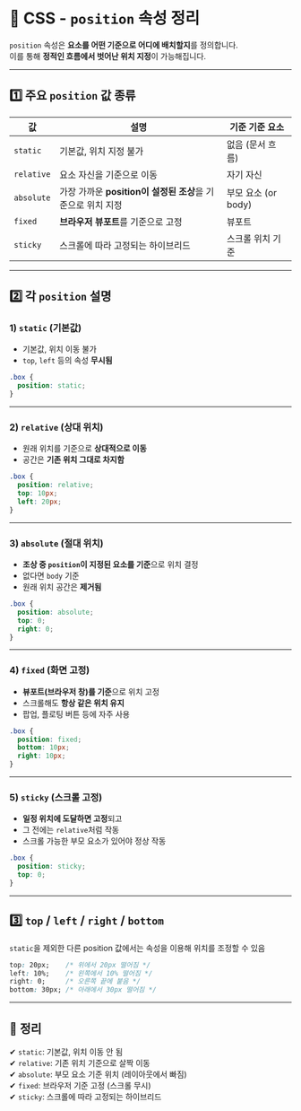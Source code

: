 # 📌 CSS - `position` 속성 정리

`position` 속성은 **요소를 어떤 기준으로 어디에 배치할지**를 정의합니다.  
이를 통해 **정적인 흐름에서 벗어난 위치 지정**이 가능해집니다.

---

## 1️⃣ 주요 `position` 값 종류

| 값 | 설명 | 기준 기준 요소 |
|-----|------|----------------|
| `static` | 기본값, 위치 지정 불가 | 없음 (문서 흐름) |
| `relative` | 요소 자신을 기준으로 이동 | 자기 자신 |
| `absolute` | 가장 가까운 **position이 설정된 조상**을 기준으로 위치 지정 | 부모 요소 (or body) |
| `fixed` | **브라우저 뷰포트**를 기준으로 고정 | 뷰포트 |
| `sticky` | 스크롤에 따라 고정되는 하이브리드 | 스크롤 위치 기준 |

---

## 2️⃣ 각 `position` 설명

### 1) `static` (기본값)

- 기본값, 위치 이동 불가  
- `top`, `left` 등의 속성 **무시됨**

```css
.box {
  position: static;
}
```

---

### 2) `relative` (상대 위치)

- 원래 위치를 기준으로 **상대적으로 이동**  
- 공간은 **기존 위치 그대로 차지함**

```css
.box {
  position: relative;
  top: 10px;
  left: 20px;
}
```

---

### 3) `absolute` (절대 위치)

- **조상 중 `position`이 지정된 요소를 기준**으로 위치 결정  
- 없다면 `body` 기준  
- 원래 위치 공간은 **제거됨**

```css
.box {
  position: absolute;
  top: 0;
  right: 0;
}
```

---

### 4) `fixed` (화면 고정)

- **뷰포트(브라우저 창)를 기준**으로 위치 고정  
- 스크롤해도 **항상 같은 위치 유지**  
- 팝업, 플로팅 버튼 등에 자주 사용

```css
.box {
  position: fixed;
  bottom: 10px;
  right: 10px;
}
```

---

### 5) `sticky` (스크롤 고정)

- **일정 위치에 도달하면 고정**되고  
- 그 전에는 `relative`처럼 작동  
- 스크롤 가능한 부모 요소가 있어야 정상 작동

```css
.box {
  position: sticky;
  top: 0;
}
```

---

## 3️⃣ `top` / `left` / `right` / `bottom`

`static`을 제외한 다른 position 값에서는 속성을 이용해 위치를 조정할 수 있음

```css
top: 20px;    /* 위에서 20px 떨어짐 */
left: 10%;    /* 왼쪽에서 10% 떨어짐 */
right: 0;     /* 오른쪽 끝에 붙음 */
bottom: 30px; /* 아래에서 30px 떨어짐 */
```

---

## 🎯 정리

✔ `static`: 기본값, 위치 이동 안 됨  
✔ `relative`: 기존 위치 기준으로 살짝 이동  
✔ `absolute`: 부모 요소 기준 위치 (레이아웃에서 빠짐)  
✔ `fixed`: 브라우저 기준 고정 (스크롤 무시)  
✔ `sticky`: 스크롤에 따라 고정되는 하이브리드  

